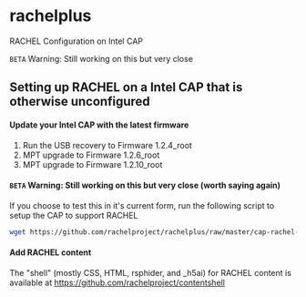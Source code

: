 # rachelplus
RACHEL Configuration on Intel CAP

```BETA``` Warning:  Still working on this but very close

## Setting up RACHEL on a Intel CAP that is otherwise unconfigured 

#### Update your Intel CAP with the latest firmware
1. Run the USB recovery to Firmware 1.2.4_root
2. MPT upgrade to Firmware 1.2.6_root
3. MPT upgrade to Firmware 1.2.10_root

#### ```BETA``` Warning:  Still working on this but very close (worth saying again)
If you choose to test this in it's current form, run the following script to setup the CAP to support RACHEL
```bash
wget https://github.com/rachelproject/rachelplus/raw/master/cap-rachel-first-install.sh -O - | bash 
```

#### Add RACHEL content
The "shell" (mostly CSS, HTML, rsphider, and _h5ai) for RACHEL content is available at https://github.com/rachelproject/contentshell
